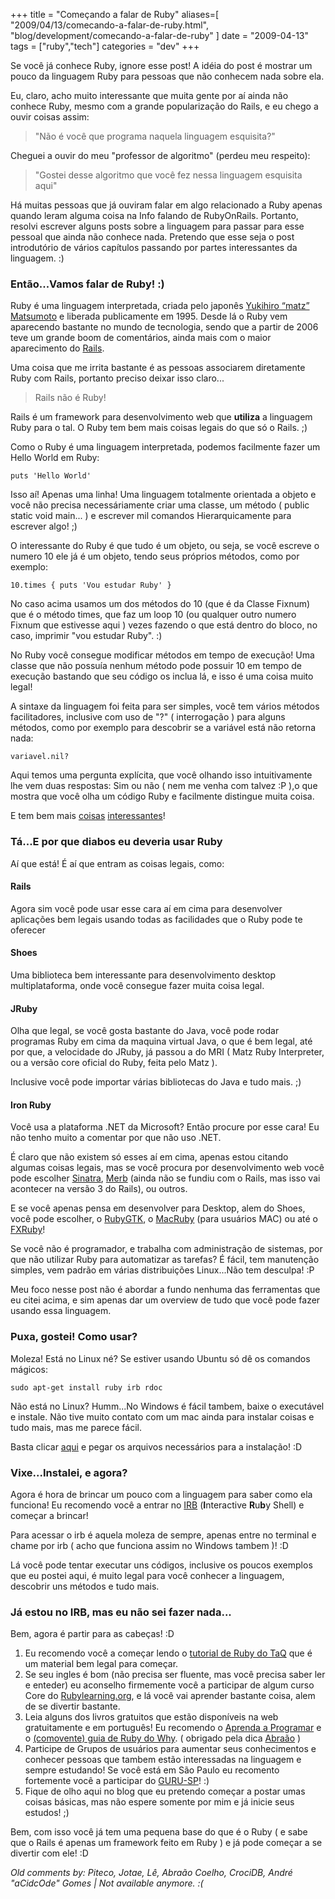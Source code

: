 +++
title = "Começando a falar de Ruby"
aliases=[
  "2009/04/13/comecando-a-falar-de-ruby.html",
  "blog/development/comecando-a-falar-de-ruby"
]
date = "2009-04-13"
tags = ["ruby","tech"]
categories = "dev"
+++

Se você já conhece Ruby, ignore esse post! A idéia do post é mostrar
um pouco da linguagem Ruby para pessoas que não conhecem nada sobre
ela.

Eu, claro, acho muito interessante que muita gente por aí ainda não
conhece Ruby, mesmo com a grande popularização do Rails, e eu chego a
ouvir coisas assim:

> "Não é você que programa naquela linguagem esquisita?"

Cheguei a ouvir do meu "professor de algoritmo" (perdeu meu respeito):

> "Gostei desse algoritmo que você fez nessa linguagem esquisita aqui"

Há muitas pessoas que já ouviram falar em algo relacionado a Ruby
apenas quando leram alguma coisa na Info falando de
RubyOnRails. Portanto, resolvi escrever alguns posts sobre a linguagem
para passar para esse pessoal que ainda não conhece nada. Pretendo que
esse seja o post introdutório de vários capítulos passando por partes
interessantes da linguagem. :)

### Então...Vamos falar de Ruby! :)

Ruby é uma linguagem interpretada, criada pelo japonês
[Yukihiro “matz” Matsumoto](http://www.rubyist.net/%7Ematz/ "") e
liberada publicamente em 1995. Desde lá o Ruby vem aparecendo bastante
no mundo de tecnologia, sendo que a partir de 2006 teve um grande boom
de comentários, ainda mais com o maior aparecimento do
[Rails](http://rubyonrails.org/ "RubyOnRails").

Uma coisa que me irrita bastante é as pessoas associarem diretamente
Ruby com Rails, portanto preciso deixar isso claro...

> Rails não é Ruby!

Rails é um framework para desenvolvimento web que **utiliza** a
linguagem Ruby para o tal. O Ruby tem bem mais coisas legais do que
só o Rails. ;)

Como o Ruby é uma linguagem interpretada, podemos facilmente fazer um Hello World em Ruby:

    puts 'Hello World'

Isso aí! Apenas uma linha! Uma linguagem totalmente orientada a objeto
e você não precisa necessáriamente criar uma classe, um método (
public static void main... ) e escrever mil comandos Hierarquicamente
para escrever algo! ;)

O interessante do Ruby é que tudo é um objeto, ou seja, se você escreve o numero 10 ele já é um objeto, tendo seus próprios métodos, como por exemplo:

    10.times { puts 'Vou estudar Ruby' }

No caso acima usamos um dos métodos do 10 (que é da Classe Fixnum)
que é o método times, que faz um loop 10 (ou qualquer outro numero
Fixnum que estivesse aqui ) vezes fazendo o que está dentro do bloco,
no caso, imprimir "vou estudar Ruby". :)

No Ruby você consegue modificar métodos em tempo de execução! Uma
classe que não possuía nenhum método pode possuir 10 em tempo de
execução bastando que seu código os inclua lá, e isso é uma coisa
muito legal!

A sintaxe da linguagem foi feita para ser simples, você tem vários
métodos facilitadores, inclusive com uso de "?" ( interrogação ) para
alguns métodos, como por exemplo para descobrir se a variável está não
retorna nada:

    variavel.nil?

Aqui temos uma pergunta explícita, que você olhando isso
intuitivamente lhe vem duas respostas: Sim ou não ( nem me venha com
talvez :P ),o que mostra que você olha um código Ruby e facilmente
distingue muita coisa.

E tem bem mais [coisas](http://www.ruby-lang.org/pt/sobre-o-ruby/)
[interessantes](http://pt.wikipedia.org/wiki/Ruby_(linguagem_de_programa%C3%A7%C3%A3o)
"Artigo sobre Ruby na Wikipedia")!

### Tá...E por que diabos eu deveria usar Ruby

Aí que está! É aí que entram as coisas legais, como:

#### Rails

Agora sim você pode usar esse cara aí em cima para desenvolver
aplicações bem legais usando todas as facilidades que o Ruby pode te
oferecer

#### Shoes

Uma biblioteca bem interessante para desenvolvimento desktop
multiplataforma, onde você consegue fazer muita coisa legal.

#### JRuby

Olha que legal, se você gosta bastante do Java, você pode rodar
programas Ruby em cima da maquina virtual Java, o que é bem legal, até
por que, a velocidade do JRuby, já passou a do MRI ( Matz Ruby
Interpreter, ou a versão core oficial do Ruby, feita pelo Matz ).

Inclusive você pode importar várias bibliotecas do Java e tudo
mais. ;)

#### Iron Ruby

Você usa a plataforma .NET da Microsoft? Então procure por esse cara!
Eu não tenho muito a comentar por que não uso .NET.

É claro que não existem só esses aí em cima, apenas estou citando
algumas coisas legais, mas se você procura por desenvolvimento web
você pode escolher [Sinatra](http://www.sinatrarb.com/ "Sinatra"),
[Merb](http://merbivore.com/ "Merb Official Home Page") (ainda não se
fundiu com o Rails, mas isso vai acontecer na versão 3 do Rails), ou
outros.

E se você apenas pensa em desenvolver para Desktop, alem do Shoes,
você pode escolher, o [RubyGTK](http://www.rubyist.net/~slagell/gtk/),
o [MacRuby](http://www.macruby.org/ "MacRuby") (para
usuários MAC) ou até o
[FXRuby](http://www.fxruby.org/ "FXRuby Official Page")!

Se você não é programador, e trabalha com administração de sistemas,
por que não utilizar Ruby para automatizar as tarefas? É fácil, tem
manutenção simples, vem padrão em várias distribuições Linux...Não tem
desculpa! :P

Meu foco nesse post não é abordar a fundo nenhuma das ferramentas que
eu citei acima, e sim apenas dar um overview de tudo que você pode
fazer usando essa linguagem.

### Puxa, gostei! Como usar?

Moleza! Está no Linux né? Se estiver usando Ubuntu só dê os comandos mágicos:

    sudo apt-get install ruby irb rdoc

Não está no Linux? Humm...No Windows é fácil tambem, baixe o
executável e instale. Não tive muito contato com um mac ainda para
instalar coisas e tudo mais, mas me parece fácil.

Basta clicar [aqui](http://www.ruby-lang.org/pt/downloads/) e pegar os
arquivos necessários para a instalação! :D

### Vixe...Instalei, e agora?

Agora é hora de brincar um pouco com a linguagem para saber como ela
funciona! Eu recomendo você a entrar no
[IRB](http://en.wikipedia.org/wiki/Interactive_Ruby_Shell "Interactive
Ruby Shell at Wikipedia") (**I**nteractive **R**u**b**y Shell) e
começar a brincar!

Para acessar o irb é aquela moleza de sempre, apenas entre no terminal
e chame por irb ( acho que funciona assim no Windows tambem )! :D

Lá você pode tentar executar uns códigos, inclusive os poucos exemplos
que eu postei aqui, é muito legal para você conhecer a linguagem,
descobrir uns métodos e tudo mais.

### Já estou no IRB, mas eu não sei fazer nada...

Bem, agora é partir para as cabeças! :D

1. Eu recomendo você a começar lendo o [tutorial de Ruby do TaQ](http://eustaquiorangel.com/downloads/tutorialruby.pdf "Tutorial de Ruby do TaQ") que é um material bem legal para começar.
2. Se seu ingles é bom (não precisa ser fluente, mas você precisa saber ler e enteder) eu aconselho firmemente você a participar de algum curso Core do [Rubylearning.org](http://rubylearning.org/class/ "Rubylearning.org"), e lá você vai aprender bastante coisa, alem de se divertir bastante.
3. Leia alguns dos livros gratuitos que estão disponíveis na web gratuitamente e em português! Eu recomendo o [Aprenda a Programar](http://aprendaaprogramar.rubyonrails.pro.br/ "Aprenda a programar traduzido pela comunidade") e o [(comovente) guia de Ruby do Why](http://why.nomedojogo.com/ "O (comovente) guia de Ruby do Why traduzido pela comunidade"). ( obrigado pela dica [Abraão](http://blog.abrcoelho.net/ "Blog do Abraão") )
4. Participe de Grupos de usuários para aumentar seus conhecimentos e conhecer pessoas que tambem estão interessadas na linguagem e sempre estudando! Se você está em São Paulo eu recomento fortemente você a participar do [GURU-SP](http://guru-sp.org "Grupo de usuários Ruby de São Paulo")! :)
5. Fique de olho aqui no blog que eu pretendo começar a postar umas coisas básicas, mas não espere somente por mim e já inicie seus estudos! ;)

Bem, com isso você já tem uma pequena base do que é o Ruby ( e sabe
que o Rails é apenas um framework feito em Ruby ) e já pode começar a
se divertir com ele! :D



_Old comments by: Piteco, Jotae, Lê, Abraão Coelho, CrociDB, André "aCidcOde" Gomes | Not available anymore. :(_
